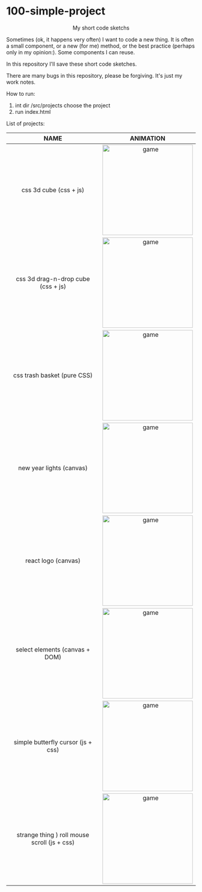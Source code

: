 <p align="center"><h1>100-simple-project</h1></p>
<p align="center">My short code sketchs</p>

Sometimes (ok, it happens very often) I want to code a new thing. 
It is often a small component, or a new (for me) method, or the best 
practice (perhaps only in my opinion:). Some components I can reuse.

In this repository I'll save these short code sketches. 

There are many bugs in this repository, please be forgiving. 
It's just my work notes.

How to run:
1. int dir /src/projects choose the project
2. run index.html

List of projects:

| NAME          | ANIMATION          |
| :-----------: |:------------------:|
| css 3d cube (css + js)| <img src="https://i.ibb.co/DMXPY0K/css-3d-cube.gif" width="240" height="240" alt="game"> |
| css 3d drag-n-drop cube (css + js)| <img src="https://i.ibb.co/yS2ZXVz/css-3d-drag-n-drop.gif" width="240" height="240" alt="game"> |
| css trash basket (pure CSS) | <img src="https://i.ibb.co/zJmNNHY/css-trash.gif" width="240" height="240" alt="game"> |
| new year lights (canvas) | <img src="https://i.ibb.co/GtJdtDb/new-year-lights.gif" width="240" height="240" alt="game"> |
| react logo (canvas) | <img src="https://i.ibb.co/HpRdzSG/react-logo.gif" width="240" height="240" alt="game"> |
| select elements (canvas + DOM) | <img src="https://i.ibb.co/KKGcwYK/select-elements.gif" width="240" height="240" alt="game"> |
| simple butterfly cursor (js + css) | <img src="https://i.ibb.co/F4LKxRY/simple-butterfly.gif" width="240" height="240" alt="game"> |
| strange thing ) roll mouse scroll (js + css) | <img src="https://i.ibb.co/Lkfm5K7/strange-twist.gif" width="240" height="240" alt="game"> |

